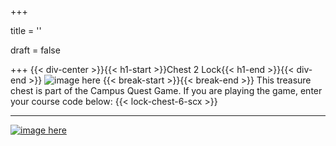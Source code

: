 +++

title = ''

draft = false

+++
{{< div-center >}}{{< h1-start >}}Chest 2 Lock{{< h1-end >}}{{< div-end >}}
![image here](../images/chest-3.png#center)
{{< break-start >}}{{< break-end >}}
This treasure chest is part of the Campus Quest Game. If you are playing the game, enter your course code below:
{{< lock-chest-6-scx >}}


___

[![image here](../images/lost-icon.png#center)](../lost)